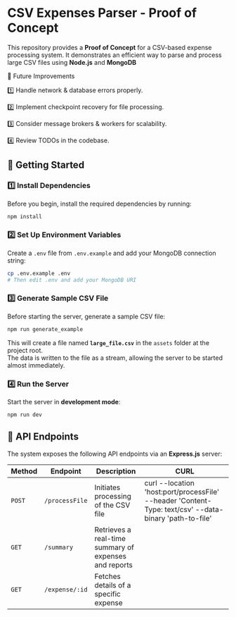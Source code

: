 # CSV Expenses Parser - Proof of Concept

This repository provides a **Proof of Concept** for a CSV-based expense processing system. 
It demonstrates an efficient way to parse and process large CSV files using **Node.js** and **MongoDB**

🔮 Future Improvements

1️⃣ Handle network & database errors properly.

2️⃣ Implement checkpoint recovery for file processing.

3️⃣ Consider message brokers & workers for scalability.

4️⃣ Review TODOs in the codebase.


## 🚀 Getting Started

### 1️⃣ Install Dependencies
Before you begin, install the required dependencies by running:

```bash
npm install
```

### 2️⃣ Set Up Environment Variables
Create a `.env` file from `.env.example` and add your MongoDB connection string:

```bash
cp .env.example .env
# Then edit .env and add your MongoDB URI
```

### 3️⃣ Generate Sample CSV File
Before starting the server, generate a sample CSV file:

```bash
npm run generate_example
```

This will create a file named **`large_file.csv`** in the `assets` folder at the project root.  
The data is written to the file as a stream, allowing the server to be started almost immediately.

### 4️⃣ Run the Server
Start the server in **development mode**:

```bash
npm run dev
```

## 📡 API Endpoints
The system exposes the following API endpoints via an **Express.js** server:

| Method | Endpoint       | Description | CURL                                                                                                   |
|--------|----------------|-------------|--------------------------------------------------------------------------------------------------------|
| `POST` | `/processFile` | Initiates processing of the CSV file | curl --location 'host:port/processFile' --header 'Content-Type: text/csv' --data-binary 'path-to-file' |
| `GET`  | `/summary`     | Retrieves a real-time summary of expenses and reports |                                                                                                        |
| `GET`  | `/expense/:id` | Fetches details of a specific expense |                                                                                                        |


